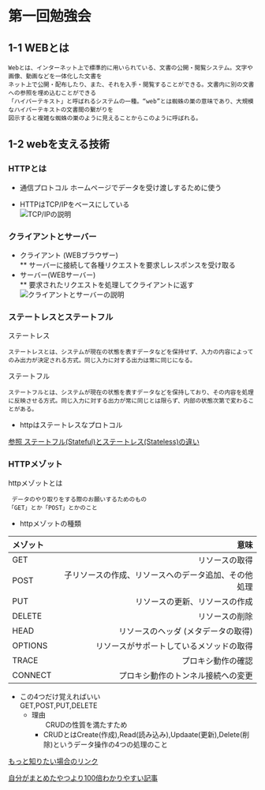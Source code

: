 # 第一回勉強会
## 1-1 WEBとは
 ```
 Webとは、インターネット上で標準的に用いられている、文書の公開・閲覧システム。文字や画像、動画などを一体化した文書を  
 ネット上で公開・配布したり、また、それを入手・閲覧することができる。文書内に別の文書への参照を埋め込むことができる  
 「ハイパーテキスト」と呼ばれるシステムの一種。“web”とは蜘蛛の巣の意味であり、大規模なハイパーテキストの文書間の繋がりを  
 図示すると複雑な蜘蛛の巣のように見えることからこのように呼ばれる。
 ```
 ## 1-2 webを支える技術
 ### HTTPとは
 * 通信プロトコル ホームページでデータを受け渡しするために使う  
 
 * HTTPはTCP/IPをベースにしている  
![TCP/IPの説明 ](https://www.infraexpert.com/studygif/tcpip2.gif)
### クライアントとサーバー

* クライアント (WEBブラウザー)  
    ** サーバーに接続して各種リクエストを要求しレスポンスを受け取る
* サーバー(WEBサーバー)  
    ** 要求されたリクエストを処理してクライアントに返す
![クライアントとサーバーの説明 ](https://image.jimcdn.com/app/cms/image/transf/none/path/s1fa74a0f1ede5508/image/ic24ffc5420bd079f/version/1469493659/image.png)
### ステートレスとステートフル
ステートレス
```
ステートレスとは、システムが現在の状態を表すデータなどを保持せず、入力の内容によってのみ出力が決定される方式。同じ入力に対する出力は常に同じになる。
```
ステートフル
```
ステートフルとは、システムが現在の状態を表すデータなどを保持しており、その内容を処理に反映させる方式。同じ入力に対する出力が常に同じとは限らず、内部の状態次第で変わることがある。
```
* httpはステートレスなプロトコル

[参照 ステートフル(Stateful)とステートレス(Stateless)の違い](https://milestone-of-se.nesuke.com/nw-basic/as-nw-engineer/stateful-and-stateless/)

### HTTPメゾット
httpメゾットとは
  ```
   データのやり取りをする際のお願いするためのもの
  「GET」とか「POST」とかのこと
  ```
  * httpメゾットの種類

|メゾット|意味|
|:--|--:|
|GET|リソースの取得|
|POST|子リソースの作成、リソースへのデータ追加、その他処理|
|PUT|リソースの更新、リソースの作成|
|DELETE|リソースの削除|
|HEAD|リソースのヘッダ (メタデータの取得)|
|OPTIONS|リソースがサポートしているメソッドの取得|
|TRACE|プロキシ動作の確認|
|CONNECT|プロキシ動作のトンネル接続への変更|

* この4つだけ覚えればいい  
  GET,POST,PUT,DELETE  
  * 理由   
　　CRUDの性質を満たすため  
    * CRUDとはCreate(作成),Read(読み込み),Updaate(更新),Delete(削除)というデータ操作の4つの処理のこと
  
[もっと知りたい場合のリンク](https://qiita.com/Ryutaro/items/a9e8d18467fe3e04068e)

[自分がまとめたやつより100倍わかりやすい記事](https://qiita.com/7968/items/4bf4d6f28284146c288f)

